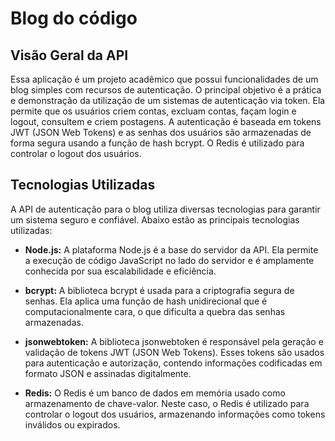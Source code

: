 # Blog do código

## Visão Geral da API

Essa aplicação é um projeto acadêmico que possui funcionalidades de um blog simples com recursos de autenticação. O principal objetivo é a prática e demonstração da utilização de um sistemas de autenticação via token. Ela permite que os usuários criem contas, excluam contas, façam login e logout, consultem e criem postagens. A autenticação é baseada em tokens JWT (JSON Web Tokens) e as senhas dos usuários são armazenadas de forma segura usando a função de hash bcrypt. O Redis é utilizado para controlar o logout dos usuários.

## Tecnologias Utilizadas

A API de autenticação para o blog utiliza diversas tecnologias para garantir um sistema seguro e confiável. Abaixo estão as principais tecnologias utilizadas:

- **Node.js:** A plataforma Node.js é a base do servidor da API. Ela permite a execução de código JavaScript no lado do servidor e é amplamente conhecida por sua escalabilidade e eficiência.

- **bcrypt:** A biblioteca bcrypt é usada para a criptografia segura de senhas. Ela aplica uma função de hash unidirecional que é computacionalmente cara, o que dificulta a quebra das senhas armazenadas.

- **jsonwebtoken:** A biblioteca jsonwebtoken é responsável pela geração e validação de tokens JWT (JSON Web Tokens). Esses tokens são usados para autenticação e autorização, contendo informações codificadas em formato JSON e assinadas digitalmente.

- **Redis:** O Redis é um banco de dados em memória usado como armazenamento de chave-valor. Neste caso, o Redis é utilizado para controlar o logout dos usuários, armazenando informações como tokens inválidos ou expirados.
